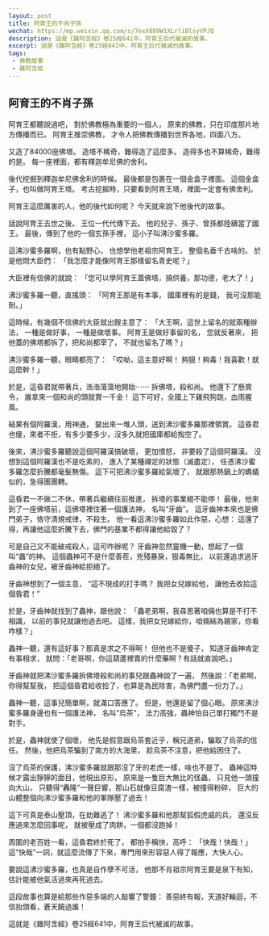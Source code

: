 ```yaml
---
layout: post
title: 阿育王的不肖子孫
wechat: https://mp.weixin.qq.com/s/7exX889W1XLrliBlsyVPJQ
description: 這是《雜阿含經》卷25經641中，阿育王后代被滅的故事。
excerpt: 這是《雜阿含經》卷25經641中，阿育王后代被滅的故事。
tags:
 - 佛教故事
 - 雜阿含經
---
```


## 阿育王的不肖子孫

阿育王都聽說過吧，
對於佛教極為重要的一個人，
原來的佛教，只在印度那片地方傳播而已。
阿育王推崇佛教，
才令人把佛教傳播到世界各地，四面八方。

又造了84000座佛塔。
造塔不稀奇，難得造了這麼多。
造得多也不算稀奇，難得的是。
每一座裡面，都有釋迦牟尼佛的舍利。

後代挖掘到釋迦牟尼佛舍利的時候。
最後都是包裹在一個金盒子裡面。
這個金盒子，也叫做阿育王塔。
考古挖掘時，只要看到阿育王塔，裡面一定會有佛舍利。

阿育王這麼厲害的人，他的後代如何呢？
今天就來說下他後代的故事。

話說阿育王去世之後。
王位一代代傳下去。
他的兒子、孫子、曾孫都陸續當了國王。
最後，傳到了他的一個玄孫手裡，
這小子叫沸沙蜜多羅。

這沸沙蜜多羅啊，也有點野心，
也想學他老祖宗阿育王，
整個名垂千古啥的。
於是他問大臣們：
「我怎麼才能像阿育王那樣留名青史呢？」

大臣裡有信佛的就說：
「您可以學阿育王蓋佛塔，搞供養，那功德，老大了！」

沸沙蜜多羅一聽，直搖頭：
「阿育王那是有本事，
國庫裡有的是錢，
我可沒那能耐。」

這時候，有幾個不信佛的大臣就出餿主意了：
「大王啊，這世上留名的就兩種辦法，
一種是做好事，
一種是做壞事。
阿育王是做好事留的名，
您就反著來，
把他蓋的佛塔都拆了，把和尚都宰了，
不就也留名了嗎？」

沸沙蜜多羅一聽，眼睛都亮了：
「哎呦，這主意好啊！
夠狠！夠毒！我喜歡！就這麼幹！」

於是，這昏君就帶著兵，浩浩蕩蕩地開始⋯⋯
拆佛塔，殺和尚。
他還下了懸賞令，
誰拿來一個和尚的頭就賞一千金！
這下可好，全國上下雞飛狗跳，血雨腥風。

結果有個阿羅漢，用神通，
變出來一堆人頭，送到沸沙蜜多羅那裡領賞。
這昏君也傻，來者不拒，有多少要多少，沒多久就把國庫都給掏空了。

後來，沸沙蜜多羅聽說這個阿羅漢搞破壞，
更加憤怒，
非要殺了這個阿羅漢。
沒想到這個阿羅漢也不是吃素的，
進入了某種禪定的狀態（滅盡定），
任憑沸沙蜜多羅怎麼折騰都毫髮無傷。
這下可把沸沙蜜多羅給氣壞了，
就跟那熱鍋上的螞蟻似的，急得團團轉。

這昏君一不做二不休，帶著兵繼續往前推進，
拆塔的事業絕不能停！
最後，他來到了一座佛塔前，這佛塔裡住著一個護法神，
名叫“牙齒”。
這牙齒神本來也是佛門弟子，恪守清規戒律，不殺生。
他一看這沸沙蜜多羅如此作惡，心想：
這還了得，再讓他這麼折騰下去，佛門的基業不都得讓他給毀了？

可是自己又不能破戒殺人，這可咋辦呢？
牙齒神忽然靈機一動，想起了一個叫“蟲”的神。
這個蟲神可不是什麼善茬，兇殘暴戾，狠毒無比，
以前還追求過牙齒神的女兒，被牙齒神給拒絕了。

牙齒神想到了一個主意，
“這不現成的打手嗎？
我把女兒嫁給他，
讓他去收拾這個昏君！”

於是，牙齒神就找到了蟲神，跟他說：
「蟲老弟啊，我尋思著咱倆也算是不打不相識，
以前的事兒就讓他過去吧。
這樣，我把女兒嫁給你，咱倆結為親家，你看咋樣？」

蟲神一聽，還有這好事？那真是求之不得啊！
但他也不是傻子，
知道牙齒神肯定有事相求，
就問：「老哥啊，你這葫蘆裡賣的什麼藥啊？有話就直說吧。」

牙齒神就把沸沙蜜多羅拆佛塔殺和尚的事兒跟蟲神說了一遍，
然後說：「老弟啊，你得幫幫我，
把這個昏君給收拾了，也算是為民除害，為佛門盡一份力了。」

蟲神一聽，這事兒簡單啊，就滿口答應了。
但是，他還是留了個心眼。
原來沸沙蜜多羅身邊也有一個護法神，
名叫“烏茶”，
法力高強，蟲神怕自己單打獨鬥不是對手。

於是，蟲神就使了個壞，
他先是假意跟烏茶套近乎，稱兄道弟，騙取了烏茶的信任。
然後，他把烏茶騙到了南方的大海里，
趁烏茶不注意，把他給困住了。

沒了烏茶的保護，沸沙蜜多羅就跟那沒了牙的老虎一樣，啥也不是了。
蟲神這時候才露出猙獰的面目，他現出原形，
原來是一隻巨大無比的怪蟲，
只見他一頭撞向大山，
只聽得“轟隆”一聲巨響，那山石就像豆腐渣一樣，被撞得粉碎，
巨大的山體整個向沸沙蜜多羅和他的軍隊壓了過去！

這下可真是泰山壓頂，在劫難逃了！
沸沙蜜多羅和他那幫狐假虎威的兵，
還沒反應過來怎麼回事呢，
就被壓成了肉餅，一個都沒跑掉！

周圍的老百姓一看，這昏君終於死了，
都拍手稱快，高呼：
「快哉！快哉！」
這“快哉”一詞，就這麼流傳了下來，專門用來形容惡人得了報應，大快人心。

要說這沸沙蜜多羅，也真是自作孽不可活，
他那不肖祖宗阿育王要是泉下有知，
估計能被他氣活過來再死過去。

這段故事也算是給那些作惡多端的人敲響了警鐘：
善惡終有報，天道好輪迴，不信抬頭看，蒼天饒過誰！

這就是《雜阿含經》卷25經641中，阿育王后代被滅的故事。

